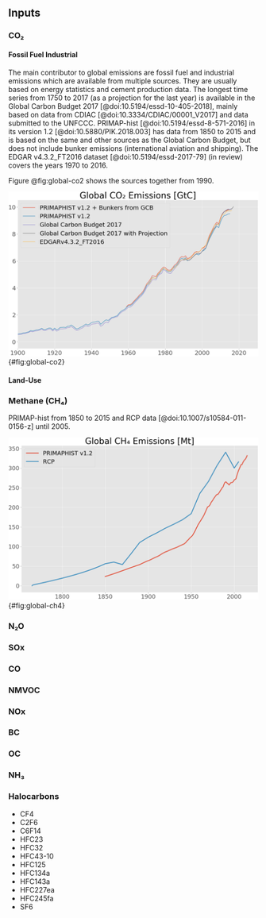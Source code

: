 ## Inputs

### CO₂

#### Fossil Fuel Industrial

The main contributor to global emissions are fossil fuel and industrial emissions which are available from multiple sources.
They are usually based on energy statistics and cement production data.
The longest time series from 1750 to 2017 (as a projection for the last year) is available in the Global Carbon Budget 2017 [@doi:10.5194/essd-10-405-2018], mainly based on data from CDIAC [@doi:10.3334/CDIAC/00001_V2017] and data submitted to the UNFCCC.
PRIMAP-hist [@doi:10.5194/essd-8-571-2016] in its version 1.2 [@doi:10.5880/PIK.2018.003] has data from 1850 to 2015 and is based on the same and other sources as the Global Carbon Budget, but does not include bunker emissions (international aviation and shipping).
The EDGAR v4.3.2_FT2016 dataset [@doi:10.5194/essd-2017-79] (in review) covers the years 1970 to 2016.

Figure @fig:global-co2 shows the sources together from 1990.

![Global Fossil Fuel and Industrial CO₂ Emissions from various datasets [(High Resolution)](images/global-co2.png)](images/global-co2.png){#fig:global-co2}


#### Land-Use

### Methane (CH₄)

PRIMAP-hist from 1850 to 2015 and RCP data [@doi:10.1007/s10584-011-0156-z] until 2005.

![Global Methane (CH₄) Emissions [(High Resolution)](images/global-ch4.png)](images/global-ch4.png){#fig:global-ch4}


### N₂O

### SOx

### CO

### NMVOC

### NOx

### BC

### OC

### NH₃

### Halocarbons

- CF4
- C2F6
- C6F14
- HFC23
- HFC32
- HFC43-10
- HFC125
- HFC134a
- HFC143a
- HFC227ea
- HFC245fa
- SF6
